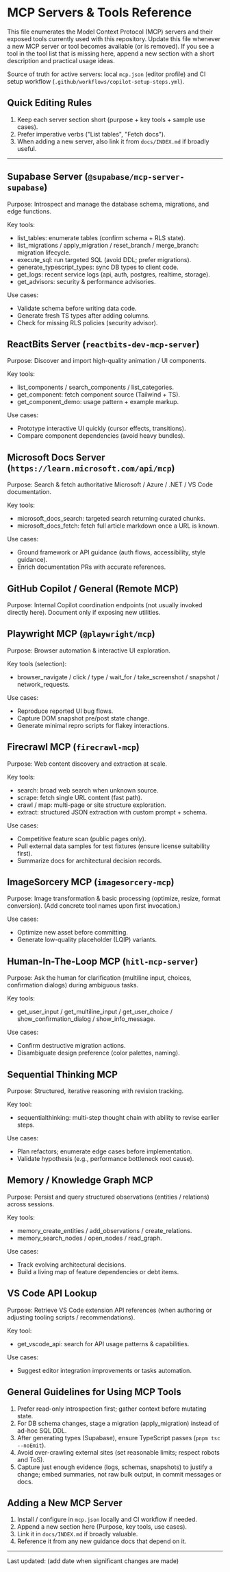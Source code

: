 # MCP Servers & Tools Reference

This file enumerates the Model Context Protocol (MCP) servers and their exposed tools currently used with this repository. Update this file whenever a new MCP server or tool becomes available (or is removed). If you see a tool in the tool list that is missing here, append a new section with a short description and practical usage ideas.

Source of truth for active servers: local `mcp.json` (editor profile) and CI setup workflow (`.github/workflows/copilot-setup-steps.yml`).

## Quick Editing Rules
1. Keep each server section short (purpose + key tools + sample use cases).
2. Prefer imperative verbs ("List tables", "Fetch docs").
3. When adding a new server, also link it from `docs/INDEX.md` if broadly useful.

---

## Supabase Server (`@supabase/mcp-server-supabase`)
Purpose: Introspect and manage the database schema, migrations, and edge functions.

Key tools:
- list_tables: enumerate tables (confirm schema + RLS state).
- list_migrations / apply_migration / reset_branch / merge_branch: migration lifecycle.
- execute_sql: run targeted SQL (avoid DDL; prefer migrations).
- generate_typescript_types: sync DB types to client code.
- get_logs: recent service logs (api, auth, postgres, realtime, storage).
- get_advisors: security & performance advisories.

Use cases:
- Validate schema before writing data code.
- Generate fresh TS types after adding columns.
- Check for missing RLS policies (security advisor).

## ReactBits Server (`reactbits-dev-mcp-server`)
Purpose: Discover and import high-quality animation / UI components.

Key tools:
- list_components / search_components / list_categories.
- get_component: fetch component source (Tailwind + TS).
- get_component_demo: usage pattern + example markup.

Use cases:
- Prototype interactive UI quickly (cursor effects, transitions).
- Compare component dependencies (avoid heavy bundles).

## Microsoft Docs Server (`https://learn.microsoft.com/api/mcp`)
Purpose: Search & fetch authoritative Microsoft / Azure / .NET / VS Code documentation.

Key tools:
- microsoft_docs_search: targeted search returning curated chunks.
- microsoft_docs_fetch: fetch full article markdown once a URL is known.

Use cases:
- Ground framework or API guidance (auth flows, accessibility, style guidance).
- Enrich documentation PRs with accurate references.

## GitHub Copilot / General (Remote MCP)
Purpose: Internal Copilot coordination endpoints (not usually invoked directly here). Document only if exposing new utilities.

## Playwright MCP (`@playwright/mcp`)
Purpose: Browser automation & interactive UI exploration.

Key tools (selection):
- browser_navigate / click / type / wait_for / take_screenshot / snapshot / network_requests.

Use cases:
- Reproduce reported UI bug flows.
- Capture DOM snapshot pre/post state change.
- Generate minimal repro scripts for flakey interactions.

## Firecrawl MCP (`firecrawl-mcp`)
Purpose: Web content discovery and extraction at scale.

Key tools:
- search: broad web search when unknown source.
- scrape: fetch single URL content (fast path).
- crawl / map: multi-page or site structure exploration.
- extract: structured JSON extraction with custom prompt + schema.

Use cases:
- Competitive feature scan (public pages only).
- Pull external data samples for test fixtures (ensure license suitability first).
- Summarize docs for architectural decision records.

## ImageSorcery MCP (`imagesorcery-mcp`)
Purpose: Image transformation & basic processing (optimize, resize, format conversion). (Add concrete tool names upon first invocation.)

Use cases:
- Optimize new asset before committing.
- Generate low-quality placeholder (LQIP) variants.

## Human-In-The-Loop MCP (`hitl-mcp-server`)
Purpose: Ask the human for clarification (multiline input, choices, confirmation dialogs) during ambiguous tasks.

Key tools:
- get_user_input / get_multiline_input / get_user_choice / show_confirmation_dialog / show_info_message.

Use cases:
- Confirm destructive migration actions.
- Disambiguate design preference (color palettes, naming).

## Sequential Thinking MCP
Purpose: Structured, iterative reasoning with revision tracking.

Key tool:
- sequentialthinking: multi-step thought chain with ability to revise earlier steps.

Use cases:
- Plan refactors; enumerate edge cases before implementation.
- Validate hypothesis (e.g., performance bottleneck root cause).

## Memory / Knowledge Graph MCP
Purpose: Persist and query structured observations (entities / relations) across sessions.

Key tools:
- memory_create_entities / add_observations / create_relations.
- memory_search_nodes / open_nodes / read_graph.

Use cases:
- Track evolving architectural decisions.
- Build a living map of feature dependencies or debt items.

## VS Code API Lookup
Purpose: Retrieve VS Code extension API references (when authoring or adjusting tooling scripts / recommendations).

Key tool:
- get_vscode_api: search for API usage patterns & capabilities.

Use cases:
- Suggest editor integration improvements or tasks automation.

## General Guidelines for Using MCP Tools
1. Prefer read-only introspection first; gather context before mutating state.
2. For DB schema changes, stage a migration (apply_migration) instead of ad-hoc SQL DDL.
3. After generating types (Supabase), ensure TypeScript passes (`pnpm tsc --noEmit`).
4. Avoid over-crawling external sites (set reasonable limits; respect robots and ToS).
5. Capture just enough evidence (logs, schemas, snapshots) to justify a change; embed summaries, not raw bulk output, in commit messages or docs.

## Adding a New MCP Server
1. Install / configure in `mcp.json` locally and CI workflow if needed.
2. Append a new section here (Purpose, key tools, use cases).
3. Link it in `docs/INDEX.md` if broadly valuable.
4. Reference it from any new guidance docs that depend on it.

---

Last updated: (add date when significant changes are made)
